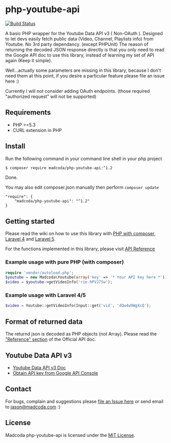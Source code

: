 php-youtube-api
===============
[![Build Status](https://secure.travis-ci.org/madcoda/php-youtube-api.png)](https://travis-ci.org/madcoda/php-youtube-api)

A basic PHP wrapper for the Youtube Data API v3 ( Non-OAuth ). Designed to let devs easily 
fetch public data (Video, Channel, Playlists info) from Youtube. No 3rd party dependancy. (except PHPUnit)
The reason of returning the decoded JSON response directly is that you only need to read the Google API doc 
to use this library, instead of learning my set of API again (Keep it simple).

Well...actually some parameters are missing in this library, because I don't need them at this point, if you desire a particular feature please file an issue here :)

Currently I will not consider adding OAuth endpoints. (those required "authorized request" will not be supported)

## Requirements
* PHP >=5.3
* CURL extension in PHP

## Install
Run the following command in your command line shell in your php project
```sh
$ composer require madcoda/php-youtube-api:^1.2
```
Done.

You may also edit composer.json manually then perform ```composer update```
```
"require": {
    "madcoda/php-youtube-api": "^1.2"
}
```

## Getting started
Please read the wiki on how to use this library with [PHP with composer](https://github.com/madcoda/php-youtube-api/wiki/started-with-php-composer), [Laravel 4](https://github.com/madcoda/php-youtube-api/wiki/started-with-laravel-4) and [Laravel 5](https://github.com/madcoda/php-youtube-api/wiki/started-with-laravel-5).

For the functions implemented in this library, please visit [API Reference](https://github.com/madcoda/php-youtube-api/wiki/api-reference)

### Example usage with pure PHP (with composer)
```php
require 'vendor/autoload.php';
$youtube = new Madcoda\Youtube(array('key' => '* Your API key here *'));
$video = $youtube->getVideoInfo('rie-hPVJ7Sw');
```

### Example usage with Laravel 4/5
```php
$video = Youtube::getVideoInfo(Input::get('vid', 'dQw4w9WgXcQ');
```


## Format of returned data
The returnd json is decoded as PHP objects (not Array).
Please read the ["Reference" section](https://developers.google.com/youtube/v3/docs/) of the Official API doc.


## Youtube Data API v3
- [Youtube Data API v3 Doc](https://developers.google.com/youtube/v3/)
- [Obtain API key from Google API Console](http://code.google.com/apis/console)

## Contact

For bugs, complain and suggestions please [file an Issue here](https://github.com/madcoda/php-youtube-api/issues) 
or send email to jason@madcoda.com :)


## License

Madcoda php-youtube-api is licensed under the [MIT License](http://opensource.org/licenses/MIT).
